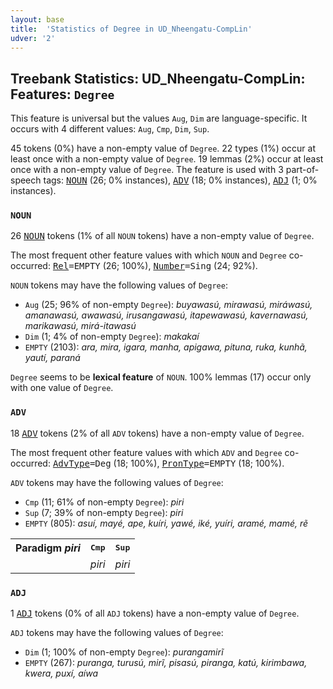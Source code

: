 ```yaml
---
layout: base
title:  'Statistics of Degree in UD_Nheengatu-CompLin'
udver: '2'
---
```


## Treebank Statistics: UD_Nheengatu-CompLin: Features: `Degree`

This feature is universal but the values `Aug`, `Dim` are language-specific.
It occurs with 4 different values: `Aug`, `Cmp`, `Dim`, `Sup`.

45 tokens (0%) have a non-empty value of `Degree`.
22 types (1%) occur at least once with a non-empty value of `Degree`.
19 lemmas (2%) occur at least once with a non-empty value of `Degree`.
The feature is used with 3 part-of-speech tags: <tt><a href="yrl_complin-pos-NOUN.html">NOUN</a></tt> (26; 0% instances), <tt><a href="yrl_complin-pos-ADV.html">ADV</a></tt> (18; 0% instances), <tt><a href="yrl_complin-pos-ADJ.html">ADJ</a></tt> (1; 0% instances).

### `NOUN`

26 <tt><a href="yrl_complin-pos-NOUN.html">NOUN</a></tt> tokens (1% of all `NOUN` tokens) have a non-empty value of `Degree`.

The most frequent other feature values with which `NOUN` and `Degree` co-occurred: <tt><a href="yrl_complin-feat-Rel.html">Rel</a></tt><tt>=EMPTY</tt> (26; 100%), <tt><a href="yrl_complin-feat-Number.html">Number</a></tt><tt>=Sing</tt> (24; 92%).

`NOUN` tokens may have the following values of `Degree`:

* `Aug` (25; 96% of non-empty `Degree`): <em>buyawasú, mirawasú, miráwasú, amanawasú, awawasú, irusangawasú, itapewawasú, kavernawasú, marikawasú, mirá-itawasú</em>
* `Dim` (1; 4% of non-empty `Degree`): <em>makakaí</em>
* `EMPTY` (2103): <em>ara, mira, igara, manha, apigawa, pituna, ruka, kunhã, yautí, paraná</em>

`Degree` seems to be **lexical feature** of `NOUN`. 100% lemmas (17) occur only with one value of `Degree`.

### `ADV`

18 <tt><a href="yrl_complin-pos-ADV.html">ADV</a></tt> tokens (2% of all `ADV` tokens) have a non-empty value of `Degree`.

The most frequent other feature values with which `ADV` and `Degree` co-occurred: <tt><a href="yrl_complin-feat-AdvType.html">AdvType</a></tt><tt>=Deg</tt> (18; 100%), <tt><a href="yrl_complin-feat-PronType.html">PronType</a></tt><tt>=EMPTY</tt> (18; 100%).

`ADV` tokens may have the following values of `Degree`:

* `Cmp` (11; 61% of non-empty `Degree`): <em>piri</em>
* `Sup` (7; 39% of non-empty `Degree`): <em>piri</em>
* `EMPTY` (805): <em>asuí, mayé, ape, kuíri, yawé, iké, yuíri, aramé, mamé, rẽ</em>

<table>
  <tr><th>Paradigm <i>piri</i></th><th><tt>Cmp</tt></th><th><tt>Sup</tt></th></tr>
  <tr><td><tt></tt></td><td><em>piri</em></td><td><em>piri</em></td></tr>
</table>

### `ADJ`

1 <tt><a href="yrl_complin-pos-ADJ.html">ADJ</a></tt> tokens (0% of all `ADJ` tokens) have a non-empty value of `Degree`.

`ADJ` tokens may have the following values of `Degree`:

* `Dim` (1; 100% of non-empty `Degree`): <em>purangamirĩ</em>
* `EMPTY` (267): <em>puranga, turusú, mirĩ, pisasú, piranga, katú, kirimbawa, kwera, puxí, aíwa</em>

